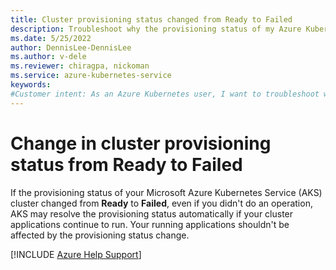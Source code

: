 ```yaml
---
title: Cluster provisioning status changed from Ready to Failed
description: Troubleshoot why the provisioning status of my Azure Kubernetes Service (AKS) cluster changed from Ready to Failed, even if I didn't do an operation.
ms.date: 5/25/2022
author: DennisLee-DennisLee
ms.author: v-dele
ms.reviewer: chiragpa, nickoman
ms.service: azure-kubernetes-service
keywords:
#Customer intent: As an Azure Kubernetes user, I want to troubleshoot why the provisioning status of my cluster changed from Ready to Failed, even if I didn't do an operation, so that I can successfully use my Azure Kubernetes Service (AKS) cluster.
---
```

# Change in cluster provisioning status from Ready to Failed

If the provisioning status of your Microsoft Azure Kubernetes Service (AKS) cluster changed from **Ready** to **Failed**, even if you didn't do an operation, AKS may resolve the provisioning status automatically if your cluster applications continue to run. Your running applications shouldn't be affected by the provisioning status change.

[!INCLUDE [Azure Help Support](../../includes/azure-help-support.md)]
